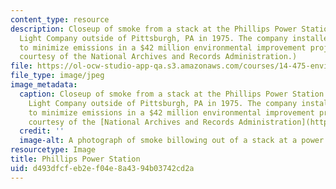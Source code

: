 ```yaml
---
content_type: resource
description: Closeup of smoke from a stack at the Phillips Power Station of the Duquesne
  Light Company outside of Pittsburgh, PA in 1975. The company installed wet scrubbers
  to minimize emissions in a $42 million environmental improvement project. (Image
  courtesy of the National Archives and Records Administration.)
file: https://ol-ocw-studio-app-qa.s3.amazonaws.com/courses/14-475-environmental-economics-and-government-responses-to-market-failure-spring-2005/d493dfcfeb2ef04e8a4394b03742cd2a_14-475s05.jpg
file_type: image/jpeg
image_metadata:
  caption: Closeup of smoke from a stack at the Phillips Power Station of the Duquesne
    Light Company outside of Pittsburgh, PA in 1975. The company installed wet scrubbers
    to minimize emissions in a $42 million environmental improvement project. (Image
    courtesy of the [National Archives and Records Administration](http://www.archives.gov/).)
  credit: ''
  image-alt: A photograph of smoke billowing out of a stack at a power station.
resourcetype: Image
title: Phillips Power Station
uid: d493dfcf-eb2e-f04e-8a43-94b03742cd2a
---
```


